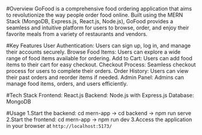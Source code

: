 #Overview
GoFood is a comprehensive food ordering application that aims to revolutionize the way people order food online. Built using the MERN Stack (MongoDB, Express.js, React.js, Node.js), GoFood provides a seamless and intuitive platform for users to browse, order, and enjoy their favorite meals from a variety of restaurants and vendors.

#Key Features
User Authentication: Users can sign up, log in, and manage their accounts securely.
Browse Food Items: Users can explore a wide range of food items available for ordering.
Add to Cart: Users can add food items to their cart for easy checkout.
Checkout Process: Seamless checkout process for users to complete their orders.
Order History: Users can view their past orders and reorder items if needed.
Admin Panel: Admins can manage food items, orders, and users efficiently.

#Tech Stack
Frontend: React.js
Backend: Node.js with Express.js
Database: MongoDB

#Usage
1.Start the backend: cd mern-app -> cd backend -> npm run serve
2.Start the frontend: cd mern-app -> npm run dev
3.Access the application in your browser at `http://localhost:5173/`
